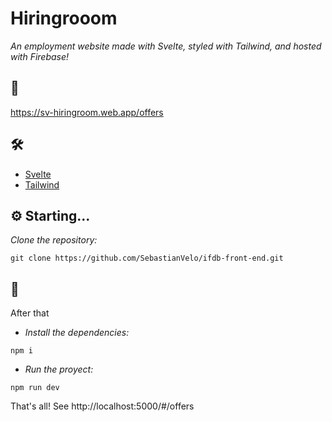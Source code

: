 # Hiringrooom

_An employment website made with Svelte, styled with Tailwind, and hosted with Firebase!_

## :link:
https://sv-hiringroom.web.app/offers

## 🛠️

* [Svelte](https://svelte.dev/)  
* [Tailwind](https://tailwindcss.com/) 

## ⚙️ Starting... 

_Clone the repository:_

```
git clone https://github.com/SebastianVelo/ifdb-front-end.git
```

## 🚀

After that

* _Install the dependencies:_
```
npm i
```

* _Run the proyect:_
```
npm run dev
```

That's all! See http://localhost:5000/#/offers
